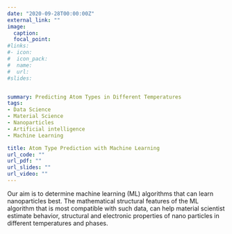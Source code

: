```yaml
---
date: "2020-09-28T00:00:00Z"
external_link: ""
image:
  caption: 
  focal_point: 
#links:
#- icon: 
#  icon_pack: 
#  name: 
#  url: 
#slides: 


summary: Predicting Atom Types in Different Temperatures 
tags:
- Data Science
- Material Science
- Nanoparticles
- Artificial intelligence
- Machine Learning

title: Atom Type Prediction with Machine Learning
url_code: ""
url_pdf: ""
url_slides: ""
url_video: ""
---
```


Our aim is to determine machine learning  (ML) algorithms that can learn nanoparticles best. The mathematical structural features of the ML algorithm that is most compatible with such data, can help material scientist estimate behavior, structural and electronic properties of nano particles in different temperatures and phases.
